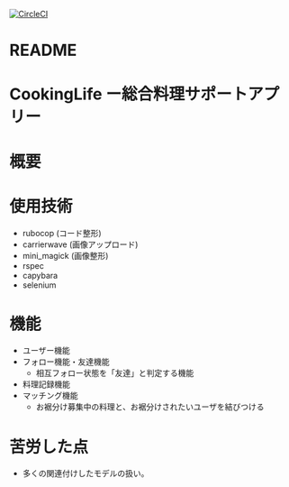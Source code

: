 [![CircleCI](https://circleci.com/gh/naokikubo2/cookinglife_app.svg?style=svg)](https://circleci.com/gh/naokikubo2/cookinglife_app)

# README

# CookingLife ー総合料理サポートアプリー

# 概要

# 使用技術
- rubocop (コード整形)
- carrierwave (画像アップロード)
- mini_magick (画像整形)
- rspec
- capybara
- selenium

# 機能
- ユーザー機能
- フォロー機能・友達機能
  - 相互フォロー状態を「友達」と判定する機能
- 料理記録機能
- マッチング機能
  - お裾分け募集中の料理と、お裾分けされたいユーザを結びつける

# 苦労した点
- 多くの関連付けしたモデルの扱い。
